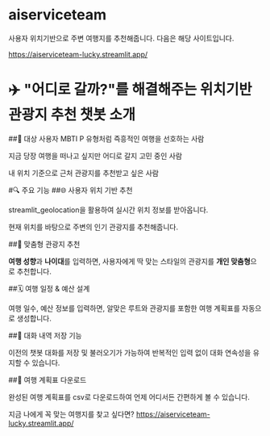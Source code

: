 # aiserviceteam
사용자 위치기반으로 주변 여행지를 추천해줍니다.
다음은 해당 사이트입니다.

https://aiserviceteam-lucky.streamlit.app/ 

# ✈️ "어디로 갈까?"를 해결해주는 위치기반 관광지 추천 챗봇 소개
##👤 대상 사용자
MBTI P 유형처럼 즉흥적인 여행을 선호하는 사람

지금 당장 여행을 떠나고 싶지만 어디로 갈지 고민 중인 사람

내 위치 기준으로 근처 관광지를 추천받고 싶은 사람

#🔍 주요 기능
##🌐 사용자 위치 기반 추천

streamlit_geolocation을 활용하여 실시간 위치 정보를 받아옵니다.

현재 위치를 바탕으로 주변의 인기 관광지를 추천해줍니다.

##🧭 맞춤형 관광지 추천

**여행 성향**과 **나이대**를 입력하면,
사용자에게 딱 맞는 스타일의 관광지를 **개인 맞춤형**으로 추천합니다.

##🗓️ 여행 일정 & 예산 설계

여행 일수, 예산 정보를 입력하면,
알맞은 루트와 관광지를 포함한 여행 계획표를 자동으로 생성합니다.

##💬 대화 내역 저장 기능

이전의 챗봇 대화를 저장 및 불러오기가 가능하여
반복적인 입력 없이 대화 연속성을 유지할 수 있습니다.

##📄 여행 계획표 다운로드

완성된 여행 계획표를 csv로 다운로드하여
언제 어디서든 간편하게 볼 수 있습니다.

지금 나에게 꼭 맞는 여행지를 찾고 싶다면?
https://aiserviceteam-lucky.streamlit.app/ 
